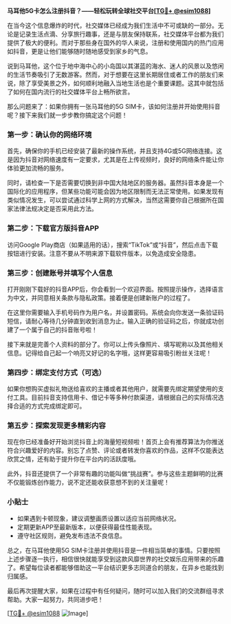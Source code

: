 **马耳他5G卡怎么注册抖音？——轻松玩转全球社交平台[[TG💪+ @esim1088](https://t.me/s/esim1088)]**

在当今这个信息爆炸的时代，社交媒体已经成为我们生活中不可或缺的一部分。无论是记录生活点滴、分享旅行趣事，还是与朋友保持联系，社交媒体平台都为我们提供了极大的便利。而对于那些身在国外的华人来说，注册和使用国内的热门应用如抖音，更是让他们能够随时随地感受到家乡的气息。

说到马耳他，这个位于地中海中心的小岛国以其湛蓝的海水、迷人的风景以及悠闲的生活节奏吸引了无数游客。然而，对于想要在这里长期居住或者工作的朋友们来说，除了享受美景之外，如何顺利地融入当地生活也是个重要课题。这其中就包括了如何在国内流行的社交媒体平台上畅所欲言。

那么问题来了：如果你拥有一张马耳他的5G SIM卡，该如何注册并开始使用抖音呢？接下来我们就一步步教你搞定这个问题！

### 第一步：确认你的网络环境

首先，确保你的手机已经安装了最新的操作系统，并且支持4G或5G网络连接。这是因为抖音对网络速度有一定要求，尤其是在上传视频时，良好的网络条件能让你体验更加流畅的服务。

同时，请检查一下是否需要切换到非中国大陆地区的服务器。虽然抖音本身是一个国际化的应用程序，但某些功能可能会因为地区限制而无法正常使用。如果发现有类似情况发生，可以尝试通过科学上网的方式解决，当然这需要你自己根据所在国家法律法规决定是否采用此方法。

### 第二步：下载官方版抖音APP

访问Google Play商店（如果适用的话），搜索“TikTok”或“抖音”，然后点击下载按钮进行安装。注意不要从不明来源下载软件版本，以免造成安全隐患。

### 第三步：创建账号并填写个人信息

打开刚刚下载好的抖音APP后，你会看到一个欢迎界面。按照提示操作，选择语言为中文，并同意相关条款与隐私政策。接着便是创建新账户的过程了。

在这里你需要输入手机号码作为用户名，并设置密码。系统会向你发送一条验证码短信，请耐心等待几分钟直到收到消息为止。输入正确的验证码之后，你就成功创建了一个属于自己的抖音账号啦！

接下来就是完善个人资料的部分了。你可以上传头像照片、填写昵称以及其他相关信息。记得给自己起一个响亮又好记的名字哦，这样更容易吸引粉丝关注呢！

### 第四步：绑定支付方式（可选）

如果你想购买虚拟礼物送给喜欢的主播或者其他用户，就需要先绑定期望使用的支付工具。目前抖音支持信用卡、借记卡等多种付款渠道，请根据自己的实际情况选择合适的方式完成绑定即可。

### 第五步：探索发现更多精彩内容

现在你已经准备好开始浏览抖音上的海量短视频啦！首页上会有推荐算法为你推送符合兴趣爱好的内容。别忘了点赞、评论或者转发你喜欢的作品，这样不仅能表达欣赏之情，还有助于提升你在平台内的活跃度哦。

此外，抖音还提供了一个非常有趣的功能叫做“挑战赛”。参与这些主题鲜明的比赛不仅能锻炼创作能力，说不定还能收获意想不到的关注量呢！

### 小贴士

- 如果遇到卡顿现象，建议调整画质设置以适应当前网络状况。
- 定期更新APP至最新版本，以便获得最佳性能表现。
- 遵守社区规则，避免发布违法不良信息。

总之，在马耳他使用5G SIM卡注册并使用抖音是一件相当简单的事情。只要按照上述步骤逐一执行，相信很快就能享受到这款风靡世界的社交娱乐应用带来的乐趣了。希望每位读者都能够借助这一平台结识更多志同道合的朋友，在异乡也能找到归属感。

最后再次提醒大家，如果在过程中有任何疑问，随时可以加入我们的交流群组寻求帮助。大家一起努力，共同进步吧！

[[TG💪+ @esim1088](https://t.me/s/esim1088) ![Image](https://i.postimg.cc/4NQfJmqS/Snipaste-2025-05-13-00-14-12.png)]